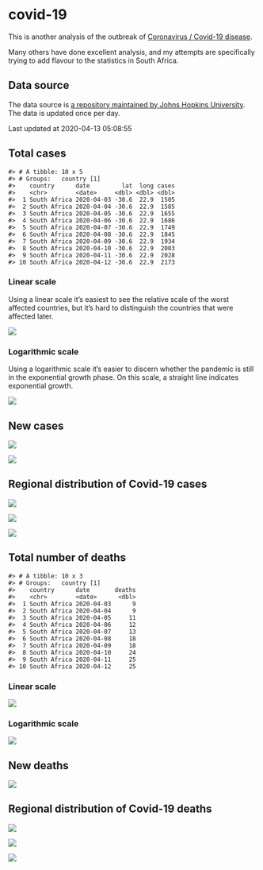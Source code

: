 
<!-- README.md is generated from README.Rmd. Please edit that file -->

# covid-19

<!-- badges: start -->

<!-- badges: end -->

This is another analysis of the outbreak of [Coronavirus / Covid-19
disease](https://en.wikipedia.org/wiki/Coronavirus_disease_2019).

Many others have done excellent analysis, and my attempts are
specifically trying to add flavour to the statistics in South Africa.

## Data source

The data source is [a repository maintained by Johns Hopkins
University](https://github.com/CSSEGISandData/COVID-19). The data is
updated once per day.

Last updated at 2020-04-13 05:08:55

## Total cases

    #> # A tibble: 10 x 5
    #> # Groups:   country [1]
    #>    country      date         lat  long cases
    #>    <chr>        <date>     <dbl> <dbl> <dbl>
    #>  1 South Africa 2020-04-03 -30.6  22.9  1505
    #>  2 South Africa 2020-04-04 -30.6  22.9  1585
    #>  3 South Africa 2020-04-05 -30.6  22.9  1655
    #>  4 South Africa 2020-04-06 -30.6  22.9  1686
    #>  5 South Africa 2020-04-07 -30.6  22.9  1749
    #>  6 South Africa 2020-04-08 -30.6  22.9  1845
    #>  7 South Africa 2020-04-09 -30.6  22.9  1934
    #>  8 South Africa 2020-04-10 -30.6  22.9  2003
    #>  9 South Africa 2020-04-11 -30.6  22.9  2028
    #> 10 South Africa 2020-04-12 -30.6  22.9  2173

### Linear scale

Using a linear scale it’s easiest to see the relative scale of the worst
affected countries, but it’s hard to distinguish the countries that were
affected later.

![](README_files/figure-gfm/unnamed-chunk-5-1.png)<!-- -->

### Logarithmic scale

Using a logarithmic scale it’s easier to discern whether the pandemic is
still in the exponential growth phase. On this scale, a straight line
indicates exponential growth.

![](README_files/figure-gfm/unnamed-chunk-6-1.png)<!-- -->

## New cases

![](README_files/figure-gfm/unnamed-chunk-7-1.png)<!-- -->

![](README_files/figure-gfm/unnamed-chunk-8-1.png)<!-- -->

## Regional distribution of Covid-19 cases

![](README_files/figure-gfm/unnamed-chunk-9-1.png)<!-- -->

![](README_files/figure-gfm/unnamed-chunk-10-1.png)<!-- -->

![](README_files/figure-gfm/unnamed-chunk-11-1.png)<!-- -->

## Total number of deaths

    #> # A tibble: 10 x 3
    #> # Groups:   country [1]
    #>    country      date       deaths
    #>    <chr>        <date>      <dbl>
    #>  1 South Africa 2020-04-03      9
    #>  2 South Africa 2020-04-04      9
    #>  3 South Africa 2020-04-05     11
    #>  4 South Africa 2020-04-06     12
    #>  5 South Africa 2020-04-07     13
    #>  6 South Africa 2020-04-08     18
    #>  7 South Africa 2020-04-09     18
    #>  8 South Africa 2020-04-10     24
    #>  9 South Africa 2020-04-11     25
    #> 10 South Africa 2020-04-12     25

### Linear scale

![](README_files/figure-gfm/unnamed-chunk-14-1.png)<!-- -->

### Logarithmic scale

![](README_files/figure-gfm/unnamed-chunk-15-1.png)<!-- -->

## New deaths

![](README_files/figure-gfm/unnamed-chunk-16-1.png)<!-- -->

## Regional distribution of Covid-19 deaths

![](README_files/figure-gfm/unnamed-chunk-17-1.png)<!-- -->

![](README_files/figure-gfm/unnamed-chunk-18-1.png)<!-- -->

![](README_files/figure-gfm/unnamed-chunk-19-1.png)<!-- -->
